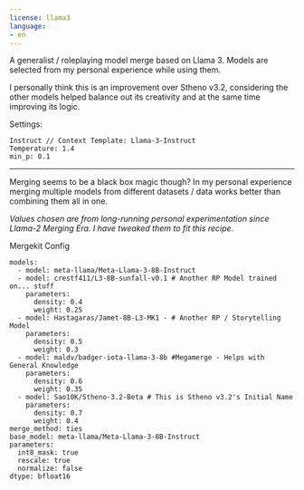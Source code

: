 ```yaml
---
license: llama3
language:
- en
---
```


A generalist / roleplaying model merge based on Llama 3. Models are selected from my personal experience while using them.

I personally think this is an improvement over Stheno v3.2, considering the other models helped balance out its creativity and at the same time improving its logic.

Settings:
```
Instruct // Context Template: Llama-3-Instruct
Temperature: 1.4
min_p: 0.1
```

---

Merging seems to be a black box magic though? In my personal experience merging multiple models from different datasets / data works better than combining them all in one.

*Values chosen are from long-running personal experimentation since Llama-2 Merging Era. I have tweaked them to fit this recipe.*

Mergekit Config 
```
models:
  - model: meta-llama/Meta-Llama-3-8B-Instruct
  - model: crestf411/L3-8B-sunfall-v0.1 # Another RP Model trained on... stuff
    parameters:
      density: 0.4
      weight: 0.25
  - model: Hastagaras/Jamet-8B-L3-MK1 - # Another RP / Storytelling Model
    parameters:
      density: 0.5
      weight: 0.3
  - model: maldv/badger-iota-llama-3-8b #Megamerge - Helps with General Knowledge
    parameters:
      density: 0.6
      weight: 0.35
  - model: Sao10K/Stheno-3.2-Beta # This is Stheno v3.2's Initial Name
    parameters:
      density: 0.7
      weight: 0.4
merge_method: ties
base_model: meta-llama/Meta-Llama-3-8B-Instruct
parameters:
  int8_mask: true
  rescale: true
  normalize: false
dtype: bfloat16
```